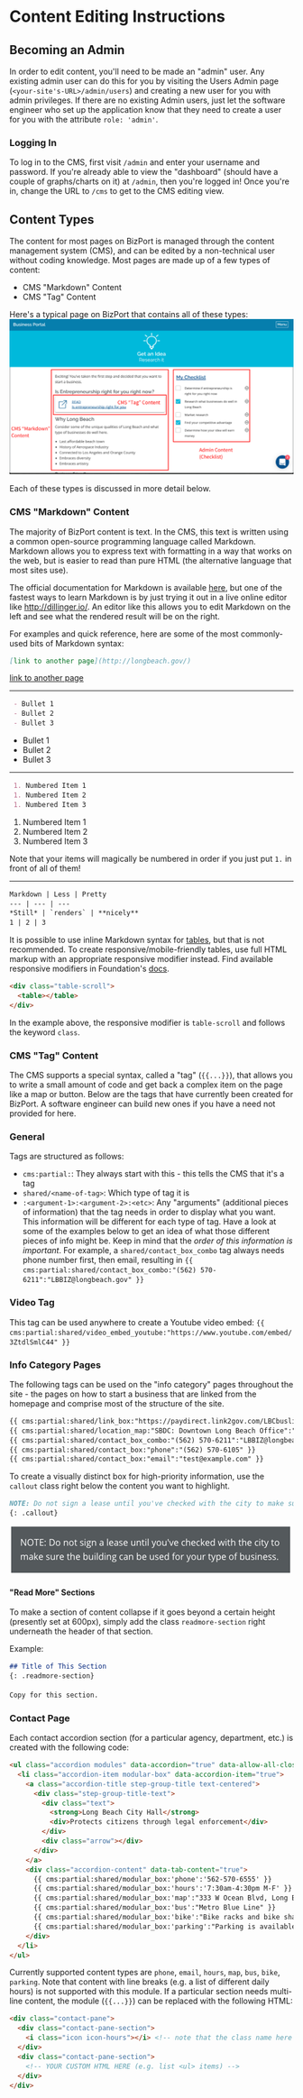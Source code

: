# Content Editing Instructions

## Becoming an Admin

In order to edit content, you'll need to be made an "admin" user. Any existing admin user can do this for you by visiting the Users Admin page (`<your-site's-URL>/admin/users`) and creating a new user for you with admin privileges. If there are no existing Admin users, just let the software engineer who set up the application know that they need to create a user for you with the attribute `role: 'admin'`.

### Logging In
To log in to the CMS, first visit `/admin` and enter your username and password. If you're already able to view the "dashboard" (should have a couple of graphs/charts on it) at `/admin`, then you're logged in! Once you're in, change the URL to `/cms` to get to the CMS editing view.

## Content Types

The content for most pages on BizPort is managed through the content management system (CMS), and can be edited by a non-technical user without coding knowledge. Most pages are made up of a few types of content:
 - CMS "Markdown" Content
 - CMS "Tag" Content

Here's a typical page on BizPort that contains all of these types:
![Page content elements](images/page_content_elements.png)

Each of these types is discussed in more detail below.

### CMS "Markdown" Content
The majority of BizPort content is text. In the CMS, this text is written using a common open-source programming language called Markdown. Markdown allows you to express text with formatting in a way that works on the web, but is easier to read than pure HTML (the alternative language that most sites use).

The official documentation for Markdown is available [here](https://daringfireball.net/projects/markdown/syntax), but one of the fastest ways to learn Markdown is by just trying it out in a live online editor like http://dillinger.io/. An editor like this allows you to edit Markdown on the left and see what the rendered result will be on the right.

For examples and quick reference, here are some of the most commonly-used bits of Markdown syntax:

```markdown
[link to another page](http://longbeach.gov/)
```
[link to another page](http://longbeach.gov/)

---

```markdown
 - Bullet 1
 - Bullet 2
 - Bullet 3
```
 - Bullet 1
 - Bullet 2
 - Bullet 3

---

```markdown
 1. Numbered Item 1
 1. Numbered Item 2
 1. Numbered Item 3
```
 1. Numbered Item 1
 1. Numbered Item 2
 1. Numbered Item 3

Note that your items will magically be numbered in order if you just put `1.` in front of all of them!

---

```markdown
Markdown | Less | Pretty
--- | --- | ---
*Still* | `renders` | **nicely**
1 | 2 | 3
```
It is possible to use inline Markdown syntax for [tables](https://github.com/adam-p/markdown-here/wiki/Markdown-Cheatsheet#tables), but that is not recommended. To create responsive/mobile-friendly tables, use full HTML markup with an appropriate responsive modifier instead. Find available responsive modifiers in Foundation's [docs](https://foundation.zurb.com/sites/docs/table.html). 

```html
<div class="table-scroll">
  <table></table>
</div>
```

In the example above, the responsive modifier is `table-scroll` and follows the keyword `class`.

### CMS "Tag" Content

The CMS supports a special syntax, called a "tag" (`{{...}}`), that allows you to write a small amount of code and get back a complex item on the page like a map or button. Below are the tags that have currently been created for BizPort. A software engineer can build new ones if you have a need not provided for here.

### General

Tags are structured as follows:
 - `cms:partial:`: They always start with this - this tells the CMS that it's a tag
 - `shared/<name-of-tag>`: Which type of tag it is
 - `:<argument-1>:<argument-2>:<etc>`: Any "arguments" (additional pieces of information) that the tag needs in order to display what you want. This information will be different for each type of tag. Have a look at some of the examples below to get an idea of what those different pieces of info might be. Keep in mind that the *order of this information is important*. For example, a `shared/contact_box_combo` tag always needs phone number first, then email, resulting in `{{ cms:partial:shared/contact_box_combo:"(562) 570-6211":"LBBIZ@longbeach.gov" }}`

### Video Tag
This tag can be used anywhere to create a Youtube video embed: `{{ cms:partial:shared/video_embed_youtube:"https://www.youtube.com/embed/3ZtdlSmlC44" }}`

### Info Category Pages

The following tags can be used on the "info category" pages throughout the site - the pages on how to start a business that are linked from the homepage and comprise most of the structure of the site.

```html
{{ cms:partial:shared/link_box:"https://paydirect.link2gov.com/LBCbuslicense/ItemSearch":"PAY":"Renewal Fee Online" }}
{{ cms:partial:shared/location_map:"SBDC: Downtown Long Beach Office":"309 Pine Ave, Long Beach, CA 90802" }}
{{ cms:partial:shared/contact_box_combo:"(562) 570-6211":"LBBIZ@longbeach.gov" }}
{{ cms:partial:shared/contact_box:"phone":"(562) 570-6105" }}
{{ cms:partial:shared/contact_box:"email":"test@example.com" }}
```

To create a visually distinct box for high-priority information, use the `callout` class right below the content you want to highlight.
```markdown
NOTE: Do not sign a lease until you've checked with the city to make sure the building can be used for your type of business.
{: .callout}
```
![Page content elements](images/callout.png)

#### "Read More" Sections

To make a section of content collapse if it goes beyond a certain height (presently set at 600px), simply add the class `readmore-section` right underneath the header of that section.

Example:
```markdown
## Title of This Section
{: .readmore-section}

Copy for this section.
```

### Contact Page

Each contact accordion section (for a particular agency, department, etc.) is created with the following code:

```html
<ul class="accordion modules" data-accordion="true" data-allow-all-closed="true">
  <li class="accordion-item modular-box" data-accordion-item="true">
    <a class="accordion-title step-group-title text-centered">
      <div class="step-group-title-text">
        <div class="text">
          <strong>Long Beach City Hall</strong>
          <div>Protects citizens through legal enforcement</div>
        </div>
        <div class="arrow"></div>
      </div>
    </a>
    <div class="accordion-content" data-tab-content="true">
      {{ cms:partial:shared/modular_box:'phone':'562-570-6555' }}
      {{ cms:partial:shared/modular_box:'hours':'7:30am-4:30pm M-F' }}
      {{ cms:partial:shared/modular_box:'map':"333 W Ocean Blvd, Long Beach, CA 90802" }}
      {{ cms:partial:shared/modular_box:'bus':"Metro Blue Line" }}
      {{ cms:partial:shared/modular_box:'bike':"Bike racks and bike share pods available." }}
      {{ cms:partial:shared/modular_box:'parking':"Parking is available at 332 West Broadway Avenue; the first 30 minutes are free, and each additional 20 minutes cost $1.25, with a maximum fee of $7.50. Metered parking is also available along Broadway and Cedar, directly in front of City Hall." }}
    </div>
  </li>
</ul>
```

Currently supported content types are `phone`, `email`, `hours`, `map`, `bus`, `bike`, `parking`. Note that content with line breaks (e.g. a list of different daily hours) is not supported with this module. If a particular section needs multi-line content, the module (`{{...}}`) can be replaced with the following HTML:

```html
<div class="contact-pane">
  <div class="contact-pane-section">
    <i class="icon icon-hours"></i> <!-- note that the class name here determines the icon -->
  </div>
  <div class="contact-pane-section">
    <!-- YOUR CUSTOM HTML HERE (e.g. list <ul> items) -->
  </div>
</div>
```

